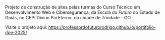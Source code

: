 Projeto de construção de sites pelas turmas do Curso Técnico em Desenvolvimento Web e Cibersegurança, da Escola do Futuro do Estado de Goiás, no CEPI Divino Pai Eterno, da cidade de Trindade - GO.

Visite o projeto aqui: https://professordofuturorodrigo.github.io/portifolio-dpe-2025/
